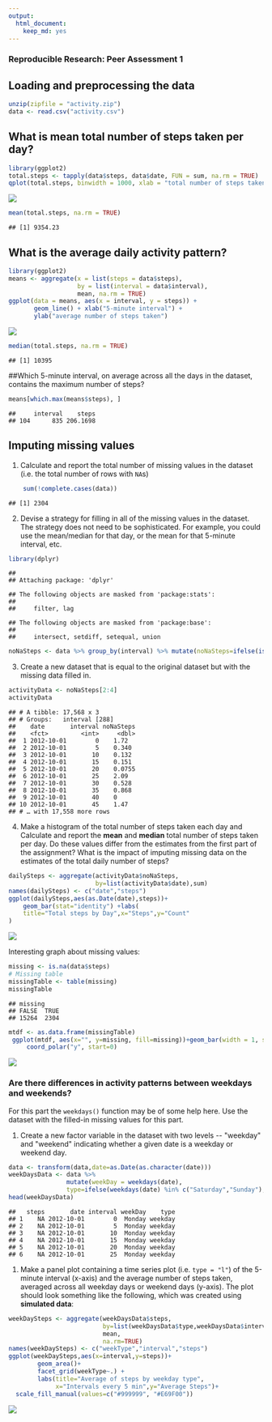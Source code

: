 ```yaml
---
output: 
  html_document: 
    keep_md: yes
---
```





### Reproducible Research: Peer Assessment 1

## Loading and preprocessing the data


```r
unzip(zipfile = "activity.zip")
data <- read.csv("activity.csv")
```

## What is mean total number of steps taken per day?


```r
library(ggplot2)
total.steps <- tapply(data$steps, data$date, FUN = sum, na.rm = TRUE)
qplot(total.steps, binwidth = 1000, xlab = "total number of steps taken each day")
```

![](PA1_template_files/figure-html/histogramTotal-1.png)<!-- -->


```r
mean(total.steps, na.rm = TRUE)
```

```
## [1] 9354.23
```

## What is the average daily activity pattern?


```r
library(ggplot2)
means <- aggregate(x = list(steps = data$steps), 
                   by = list(interval = data$interval), 
                   mean, na.rm = TRUE)
ggplot(data = means, aes(x = interval, y = steps)) + 
       geom_line() + xlab("5-minute interval") + 
       ylab("average number of steps taken")
```

![](PA1_template_files/figure-html/averagePlot-1.png)<!-- -->


```r
median(total.steps, na.rm = TRUE)
```

```
## [1] 10395
```

##Which 5-minute interval, on average across all the days in the dataset, contains the maximum number of steps?


```r
means[which.max(means$steps), ]
```

```
##     interval    steps
## 104      835 206.1698
```

## Imputing missing values

1. Calculate and report the total number of missing values in the dataset (i.e. the total number of rows with `NA`s)


```r
    sum(!complete.cases(data))
```

```
## [1] 2304
```


2. Devise a strategy for filling in all of the missing values in the dataset. The strategy does not need to be sophisticated. For example, you could use the mean/median for that day, or the mean for that 5-minute interval, etc.


```r
library(dplyr)
```

```
## 
## Attaching package: 'dplyr'
```

```
## The following objects are masked from 'package:stats':
## 
##     filter, lag
```

```
## The following objects are masked from 'package:base':
## 
##     intersect, setdiff, setequal, union
```

```r
noNaSteps <- data %>% group_by(interval) %>% mutate(noNaSteps=ifelse(is.na(steps),mean(steps,na.rm = TRUE),steps))
```

3. Create a new dataset that is equal to the original dataset but with the missing data filled in.


```r
activityData <- noNaSteps[2:4]
activityData
```

```
## # A tibble: 17,568 x 3
## # Groups:   interval [288]
##    date       interval noNaSteps
##    <fct>         <int>     <dbl>
##  1 2012-10-01        0    1.72  
##  2 2012-10-01        5    0.340 
##  3 2012-10-01       10    0.132 
##  4 2012-10-01       15    0.151 
##  5 2012-10-01       20    0.0755
##  6 2012-10-01       25    2.09  
##  7 2012-10-01       30    0.528 
##  8 2012-10-01       35    0.868 
##  9 2012-10-01       40    0     
## 10 2012-10-01       45    1.47  
## # … with 17,558 more rows
```



4. Make a histogram of the total number of steps taken each day and Calculate and report the **mean** and **median** total number of steps taken per day. Do these values differ from the estimates from the first part of the assignment? What is the impact of imputing missing data on the estimates of the total daily number of steps?


```r
dailySteps <- aggregate(activityData$noNaSteps,
                        by=list(activityData$date),sum)
names(dailySteps) <- c("date","steps")
ggplot(dailySteps,aes(as.Date(date),steps))+
    geom_bar(stat="identity") +labs(
    title="Total steps by Day",x="Steps",y="Count"
)
```

![](PA1_template_files/figure-html/histogram-1.png)<!-- -->

Interesting graph about missing values:



```r
missing <- is.na(data$steps)
# Missing table
missingTable <- table(missing)
missingTable
```

```
## missing
## FALSE  TRUE 
## 15264  2304
```


```r
mtdf <- as.data.frame(missingTable)
 ggplot(mtdf, aes(x="", y=missing, fill=missing))+geom_bar(width = 1, stat = "identity")+
     coord_polar("y", start=0)
```

![](PA1_template_files/figure-html/pie-1.png)<!-- -->


### Are there differences in activity patterns between weekdays and weekends?

For this part the `weekdays()` function may be of some help here. Use
the dataset with the filled-in missing values for this part.

1. Create a new factor variable in the dataset with two levels -- "weekday" and "weekend" indicating whether a given date is a weekday or weekend day.


```r
data <- transform(data,date=as.Date(as.character(date)))
weekDaysData <- data %>% 
                mutate(weekDay = weekdays(date),
                type=ifelse(weekdays(date) %in% c("Saturday","Sunday"),"weekend","weekday"))
head(weekDaysData)
```

```
##   steps       date interval weekDay    type
## 1    NA 2012-10-01        0  Monday weekday
## 2    NA 2012-10-01        5  Monday weekday
## 3    NA 2012-10-01       10  Monday weekday
## 4    NA 2012-10-01       15  Monday weekday
## 5    NA 2012-10-01       20  Monday weekday
## 6    NA 2012-10-01       25  Monday weekday
```

1. Make a panel plot containing a time series plot (i.e. `type = "l"`) of the 5-minute interval (x-axis) and the average number of steps taken, averaged across all weekday days or weekend days (y-axis). The plot should look something like the following, which was created using **simulated data**:


```r
weekDaySteps <- aggregate(weekDaysData$steps,
                          by=list(weekDaysData$type,weekDaysData$interval),
                          mean,
                          na.rm=TRUE)
names(weekDaySteps) <- c("weekType","interval","steps")
ggplot(weekDaySteps,aes(x=interval,y=steps))+
        geom_area()+
        facet_grid(weekType~.) +
        labs(title="Average of steps by weekday type", 
             x="Intervals every 5 min",y="Average Steps")+
  scale_fill_manual(values=c("#999999", "#E69F00"))
```

![](PA1_template_files/figure-html/weekDaysData-1.png)<!-- -->

